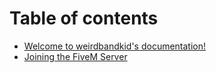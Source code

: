 # Table of contents

* [Welcome to weirdbandkid's documentation!](README.md)
* [Joining the FiveM Server](joining-the-fivem-server.md)

